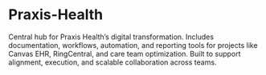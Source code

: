 # Praxis-Health
Central hub for Praxis Health’s digital transformation. Includes documentation, workflows, automation, and reporting tools for projects like Canvas EHR, RingCentral, and care team optimization. Built to support alignment, execution, and scalable collaboration across teams.
